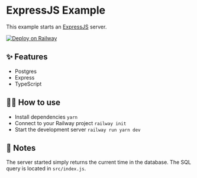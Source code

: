 # ExpressJS Example

This example starts an [ExpressJS](https://expressjs.com/) server.

[![Deploy on Railway](https://railway.app/button.svg)](https://railway.app/new?template=https%3A%2F%2Fgithub.com%2Frailwayapp%2Fexamples%2Ftree%2Fmaster%2Fexamples%2Fexpressjs)

## ✨ Features

- Postgres
- Express
- TypeScript

## 💁‍♀️ How to use

- Install dependencies `yarn`
- Connect to your Railway project `railway init`
- Start the development server `railway run yarn dev`

## 📝 Notes

The server started simply returns the current time in the database. The SQL
query is located in `src/index.js`.
